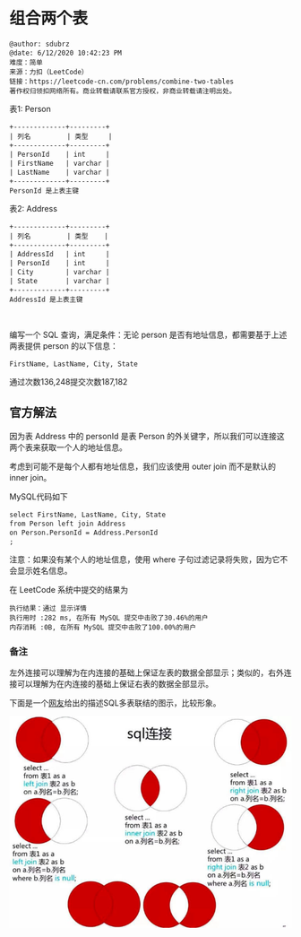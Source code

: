 # 组合两个表

```
@author: sdubrz
@date: 6/12/2020 10:42:23 PM 
难度：简单
来源：力扣（LeetCode）
链接：https://leetcode-cn.com/problems/combine-two-tables
著作权归领扣网络所有。商业转载请联系官方授权，非商业转载请注明出处。
```

表1: Person
```
+-------------+---------+
| 列名         | 类型     |
+-------------+---------+
| PersonId    | int     |
| FirstName   | varchar |
| LastName    | varchar |
+-------------+---------+
PersonId 是上表主键
```

表2: Address
```
+-------------+---------+
| 列名         | 类型    |
+-------------+---------+
| AddressId   | int     |
| PersonId    | int     |
| City        | varchar |
| State       | varchar |
+-------------+---------+
AddressId 是上表主键
```
 

编写一个 SQL 查询，满足条件：无论 person 是否有地址信息，都需要基于上述两表提供 person 的以下信息：

```
FirstName, LastName, City, State
```

通过次数136,248提交次数187,182

## 官方解法

因为表 Address 中的 personId 是表 Person 的外关键字，所以我们可以连接这两个表来获取一个人的地址信息。

考虑到可能不是每个人都有地址信息，我们应该使用 outer join 而不是默认的 inner join。

MySQL代码如下

```
select FirstName, LastName, City, State
from Person left join Address
on Person.PersonId = Address.PersonId
;
```
注意：如果没有某个人的地址信息，使用 where 子句过滤记录将失败，因为它不会显示姓名信息。

在 LeetCode 系统中提交的结果为

```
执行结果：通过 显示详情
执行用时 :282 ms, 在所有 MySQL 提交中击败了30.46%的用户
内存消耗 :0B, 在所有 MySQL 提交中击败了100.00%的用户
```

### 备注

左外连接可以理解为在内连接的基础上保证左表的数据全部显示；类似的，右外连接可以理解为在内连接的基础上保证右表的数据全部显示。

下面是一个[网友](https://leetcode-cn.com/problems/combine-two-tables/solution/tu-jie-sqlmian-shi-ti-duo-biao-ru-he-cha-xun-by-ho/ "网友")给出的描述SQL多表联结的图示，比较形象。

![SQL联结](images/sqljoin.jpg)


